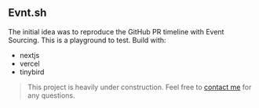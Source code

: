 ## Evnt.sh

The initial idea was to reproduce the GitHub PR timeline with Event Sourcing. This is a playground to test. Build with:

- nextjs
- vercel
- tinybird

> This project is heavily under construction. Feel free to [contact me](https://twitter.com/mxkaske) for any questions.